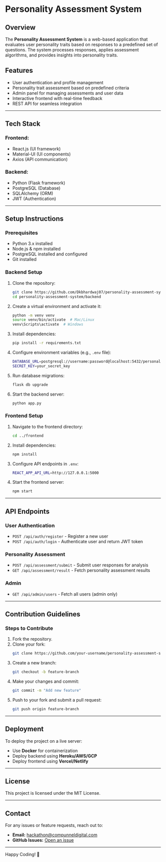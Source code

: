 # Personality Assessment System

## Overview
The **Personality Assessment System** is a web-based application that evaluates user personality traits based on responses to a predefined set of questions. The system processes responses, applies assessment algorithms, and provides insights into personality traits.

## Features
- User authentication and profile management
- Personality trait assessment based on predefined criteria
- Admin panel for managing assessments and user data
- Interactive frontend with real-time feedback
- REST API for seamless integration

---

## Tech Stack
### **Frontend:**
- React.js (UI framework)
- Material-UI (UI components)
- Axios (API communication)

### **Backend:**
- Python (Flask framework)
- PostgreSQL (Database)
- SQLAlchemy (ORM)
- JWT (Authentication)

---

## Setup Instructions
### **Prerequisites**
- Python 3.x installed
- Node.js & npm installed
- PostgreSQL installed and configured
- Git installed

### **Backend Setup**
1. Clone the repository:
   ```bash
   git clone https://github.com/Dkbhardwaj07/personality-assessment-system.git
   cd personality-assessment-system/backend
   ```
2. Create a virtual environment and activate it:
   ```bash
   python -m venv venv
   source venv/bin/activate  # Mac/Linux
   venv\Scripts\activate  # Windows
   ```
3. Install dependencies:
   ```bash
   pip install -r requirements.txt
   ```
4. Configure environment variables (e.g., `.env` file):
   ```bash
   DATABASE_URL=postgresql://username:password@localhost:5432/personality_db
   SECRET_KEY=your_secret_key
   ```
5. Run database migrations:
   ```bash
   flask db upgrade
   ```
6. Start the backend server:
   ```bash
   python app.py
   ```

### **Frontend Setup**
1. Navigate to the frontend directory:
   ```bash
   cd ../frontend
   ```
2. Install dependencies:
   ```bash
   npm install
   ```
3. Configure API endpoints in `.env`:
   ```bash
   REACT_APP_API_URL=http://127.0.0.1:5000
   ```
4. Start the frontend server:
   ```bash
   npm start
   ```

---

## API Endpoints
### **User Authentication**
- `POST /api/auth/register` - Register a new user
- `POST /api/auth/login` - Authenticate user and return JWT token

### **Personality Assessment**
- `POST /api/assessment/submit` - Submit user responses for analysis
- `GET /api/assessment/result` - Fetch personality assessment results

### **Admin**
- `GET /api/admin/users` - Fetch all users (admin only)

---

## Contribution Guidelines
### **Steps to Contribute**
1. Fork the repository.
2. Clone your fork:
   ```bash
   git clone https://github.com/your-username/personality-assessment-system.git
   ```
3. Create a new branch:
   ```bash
   git checkout -b feature-branch
   ```
4. Make your changes and commit:
   ```bash
   git commit -m "Add new feature"
   ```
5. Push to your fork and submit a pull request:
   ```bash
   git push origin feature-branch
   ```

---

## Deployment
To deploy the project on a live server:
- Use **Docker** for containerization
- Deploy backend using **Heroku/AWS/GCP**
- Deploy frontend using **Vercel/Netlify**

---

## License
This project is licensed under the MIT License.

---

## Contact
For any issues or feature requests, reach out to:
- **Email:** hackathon@compunneldigital.com
- **GitHub Issues:** [Open an issue](https://github.com/Dkbhardwaj07/personality-assessment-system/issues)

---

Happy Coding! 🚀

